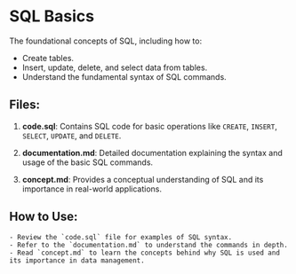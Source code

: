 # SQL Basics
 
 The foundational concepts of SQL, including how to:
- Create tables.
- Insert, update, delete, and select data from tables.
- Understand the fundamental syntax of SQL commands.

## Files:
1. **code.sql**: 
    Contains SQL code for basic operations like `CREATE`, `INSERT`, `SELECT`, `UPDATE`, and `DELETE`.

2. **documentation.md**:
    Detailed documentation explaining the syntax and usage of the basic SQL commands.

3. **concept.md**: 
    Provides a conceptual understanding of SQL and its importance in real-world applications.

## How to Use:
    - Review the `code.sql` file for examples of SQL syntax.
    - Refer to the `documentation.md` to understand the commands in depth.
    - Read `concept.md` to learn the concepts behind why SQL is used and its importance in data management.
